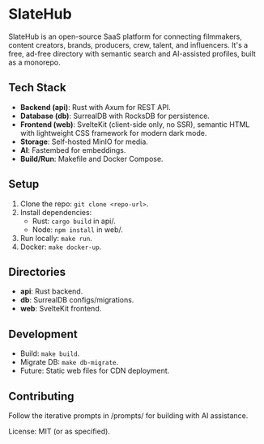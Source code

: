 # SlateHub

SlateHub is an open-source SaaS platform for connecting filmmakers, content creators, brands, producers, crew, talent, and influencers. It's a free, ad-free directory with semantic search and AI-assisted profiles, built as a monorepo.

## Tech Stack
- **Backend (api)**: Rust with Axum for REST API.
- **Database (db)**: SurrealDB with RocksDB for persistence.
- **Frontend (web)**: SvelteKit (client-side only, no SSR), semantic HTML with lightweight CSS framework for modern dark mode.
- **Storage**: Self-hosted MinIO for media.
- **AI**: Fastembed for embeddings.
- **Build/Run**: Makefile and Docker Compose.

## Setup
1. Clone the repo: `git clone <repo-url>`.
2. Install dependencies:
   - Rust: `cargo build` in api/.
   - Node: `npm install` in web/.
3. Run locally: `make run`.
4. Docker: `make docker-up`.

## Directories
- **api**: Rust backend.
- **db**: SurrealDB configs/migrations.
- **web**: SvelteKit frontend.

## Development
- Build: `make build`.
- Migrate DB: `make db-migrate`.
- Future: Static web files for CDN deployment.

## Contributing
Follow the iterative prompts in /prompts/ for building with AI assistance.

License: MIT (or as specified).
